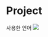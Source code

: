 # Project

사용한 언어 <a href="https://www.anaconda.com/"><img src="https://img.shields.io/badge/Python-informatianal?style=flat-square&logo=#3776AB&logoColor=white&link=내링크"/></a>
